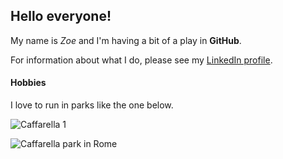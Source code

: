 ## Hello everyone!

My name is *Zoe* and I'm having a bit of a play in **GitHub**.

For information about what I do, please see my [LinkedIn profile](https://www.linkedin.com/in/zoe-joanne-green-mcil-cl-0828a996/).

#### Hobbies

I love to run in parks like the one below.

![Caffarella 1](https://github.com/user-attachments/assets/9163f27b-734d-4588-a3c7-7aa5a5c8bd54)

<picture>
 <source media="(prefers-color-scheme: dark)" srcset="[YOUR-DARKMODE-IMAGE](https://github.com/user-attachments/assets/9163f27b-734d-4588-a3c7-7aa5a5c8bd54)">
 <source media="(prefers-color-scheme: light)" srcset="[YOUR-LIGHTMODE-IMAGE](https://github.com/user-attachments/assets/9163f27b-734d-4588-a3c7-7aa5a5c8bd54)">
 <img alt="Caffarella park in Rome" src="YOUR-DEFAULT-IMAGE">
</picture>

<!--
**ZJOttaviani/ZJOttaviani** is a ✨ _special_ ✨ repository because its `README.md` (this file) appears on your GitHub profile.

Here are some ideas to get you started:

- 🔭 I’m currently working on ...
- 🌱 I’m currently learning ...
- 👯 I’m looking to collaborate on ...
- 🤔 I’m looking for help with ...
- 💬 Ask me about ...
- 📫 How to reach me: ...
- 😄 Pronouns: ...
- ⚡ Fun fact: ...
-->
